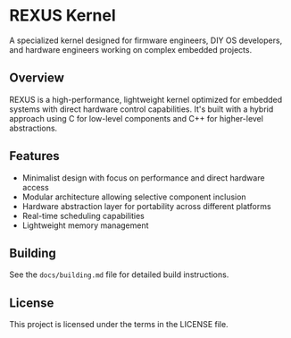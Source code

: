 # REXUS Kernel

A specialized kernel designed for firmware engineers, DIY OS developers, and hardware engineers working on complex embedded projects.

## Overview
REXUS is a high-performance, lightweight kernel optimized for embedded systems with direct hardware control capabilities. It's built with a hybrid approach using C for low-level components and C++ for higher-level abstractions.

## Features
- Minimalist design with focus on performance and direct hardware access
- Modular architecture allowing selective component inclusion
- Hardware abstraction layer for portability across different platforms
- Real-time scheduling capabilities
- Lightweight memory management

## Building
See the `docs/building.md` file for detailed build instructions.

## License
This project is licensed under the terms in the LICENSE file.

